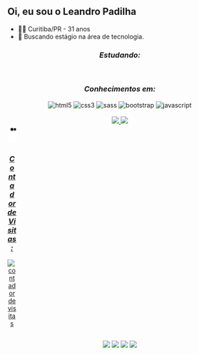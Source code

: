 ## Oi, eu sou o Leandro Padilha
- 👨🏻 Curitiba/PR - 31 anos
- 💼 Buscando estágio na área de tecnologia.


<div align="center">
  <h3 align="center"> <i>Estudando:</i> </h3>
  <img align="center" alt=""  src="https://img.shields.io/badge/Python-3776AB?style=for-the-badge&logo=python&logoColor=white">
  <img align="center" alt=""  src="https://img.shields.io/badge/MySQL-00000F?style=for-the-badge&logo=mysql&logoColor=white">  
</div>

<div align="center">
  <h3 align="center"> <i>Conhecimentos em:</i> </h3>
  <img align="center" alt="html5"  src="https://img.shields.io/badge/HTML5-E34F26?style=for-the-badge&logo=html5&logoColor=white">
  <img align="center" alt="css3"  src="https://img.shields.io/badge/CSS3-1572B6?style=for-the-badge&logo=css3&logoColor=white"> 
  <img align="center" alt="sass"  src="https://img.shields.io/badge/Sass-CC6699?style=for-the-badge&logo=sass&logoColor=white"> 
  <img align="center" alt="bootstrap"  src="https://img.shields.io/badge/Bootstrap-563D7C?style=for-the-badge&logo=bootstrap&logoColor=white"> 
  <img align="center" alt="javascript"  src="https://img.shields.io/badge/JavaScript-F7DF1E?style=for-the-badge&logo=javascript&logoColor=black"> 
</div> <br>

<div align="center">
  <a href="https://github.com/leandrompadilha">
  <img height="150em" src="https://github-readme-stats.vercel.app/api?username=leandrompadilha&show_icons=true&theme=nord&include_all_commits=true&count_private=true"/>
  <img height="150em" src="https://github-readme-stats.vercel.app/api/top-langs/?username=leandrompadilha&layout=compact&langs_count=7&theme=nord"/>
</div>

<div align="center" style="width: 20px;">
  <img src="https://github.com/leandrompadilha/leandrompadilha/blob/output/github-contribution-grid-snake.svg"> 
  <h3 align="center"> <i>Contador de Visitas:</i> </h3>
  <img src="https://profile-counter.glitch.me/leandrompadilha/count.svg" alt="contador de visitas">    
 </div>
  
##
  
<div align="center">
  <a href="https://www.facebook.com/leandro.magalhaespadilha/" target="_blank"><img src="https://img.shields.io/badge/Facebook-1877F2?style=for-the-badge&logo=facebook&logoColor=white"></a>
  <a href="https://www.instagram.com/leandromagalhaespadilha/" target="_blank"><img src="https://img.shields.io/badge/Instagram-E4405F?style=for-the-badge&logo=instagram&logoColor=white"></a>
   <a href="https://www.linkedin.com/in/leandrompadilha/" target="_blank"><img src="https://img.shields.io/badge/LinkedIn-0077B5?style=for-the-badge&logo=linkedin&logoColor=white"></a>
     <a href="mailto:leandromagalhaespadilha@gmail.com" target="_blank"><img src="https://img.shields.io/badge/Gmail-D14836?style=for-the-badge&logo=gmail&logoColor=white"></a>
  </div>

